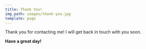 ```yaml
---
title: Thank You!
img_path: images/thank-you.jpg
template: page
---
```


Thank you for contacting me! I will get back in touch with you soon.

**Have a great day!**